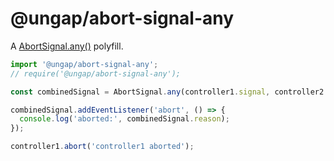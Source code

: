 # @ungap/abort-signal-any

A [AbortSignal.any()](https://dom.spec.whatwg.org/#dom-abortsignal-any) polyfill.

```js
import '@ungap/abort-signal-any';
// require('@ungap/abort-signal-any');

const combinedSignal = AbortSignal.any(controller1.signal, controller2.signal);

combinedSignal.addEventListener('abort', () => {
  console.log('aborted:', combinedSignal.reason);
});

controller1.abort('controller1 aborted');
```
